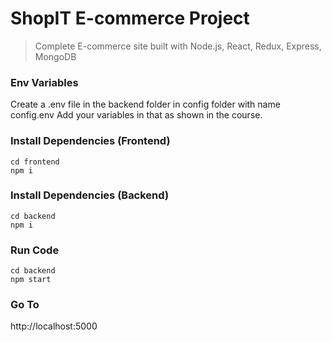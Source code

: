 # ShopIT E-commerce Project
> Complete E-commerce site built with Node.js, React, Redux, Express, MongoDB

### Env Variables
Create a .env file in the backend folder in config folder with name config.env Add your variables in that as shown in the course.

### Install Dependencies (Frontend)
```
cd frontend
npm i
```

### Install Dependencies (Backend)
```
cd backend
npm i
```

### Run Code 
```
cd backend
npm start
```

### Go To
http://localhost:5000
